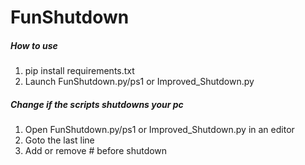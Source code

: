 # __FunShutdown__
##### How to use
1. pip install requirements.txt
2. Launch FunShutdown.py/ps1 or Improved_Shutdown.py

##### Change if the scripts shutdowns your pc
1. Open FunShutdown.py/ps1 or Improved_Shutdown.py in an editor
2. Goto the last line
3. Add or remove # before shutdown
